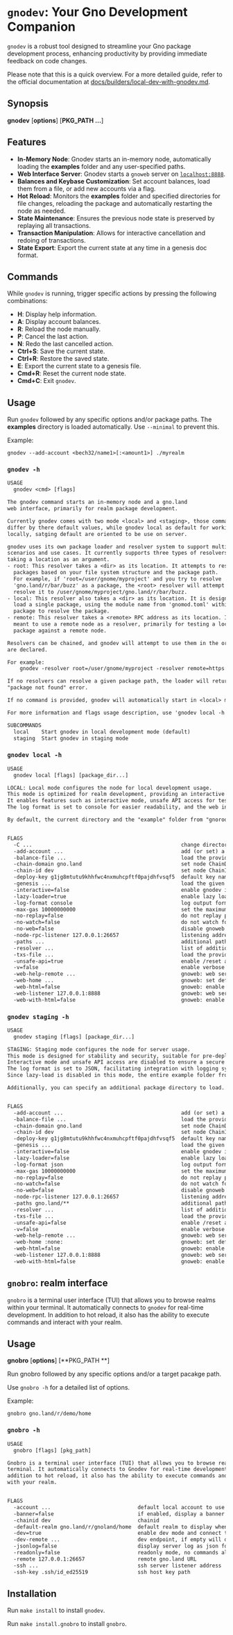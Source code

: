 # `gnodev`: Your Gno Development Companion

`gnodev` is a robust tool designed to streamline your Gno package development process, enhancing productivity
by providing immediate feedback on code changes.

Please note that this is a quick overview. For a more detailed guide, refer to the official documentation at
[docs/builders/local-dev-with-gnodev.md](../../docs/builders/local-dev-with-gnodev.md).

## Synopsis

**gnodev** [**options**] [**PKG_PATH ...**]

## Features
-  **In-Memory Node**: Gnodev starts an in-memory node, automatically loading the **examples** folder and any
   user-specified paths.
-  **Web Interface Server**: Gnodev starts a `gnoweb` server on [`localhost:8888`](https://localhost:8888).
-  **Balances and Keybase Customization**: Set account balances, load them from a file, or add new accounts via a flag.
-  **Hot Reload**: Monitors the **examples** folder and specified directories for file changes, reloading the
   package and automatically restarting the node as needed.
-  **State Maintenance**: Ensures the previous node state is preserved by replaying all transactions.
-  **Transaction Manipulation**: Allows for interactive cancellation and redoing of transactions.
-  **State Export**: Export the current state at any time in a genesis doc format.

## Commands
While `gnodev` is running, trigger specific actions by pressing the following combinations:
-  **H**: Display help information.
-  **A**: Display account balances.
-  **R**: Reload the node manually.
-  **P**: Cancel the last action.
-  **N**: Redo the last cancelled action.
-  **Ctrl+S**: Save the current state.
-  **Ctrl+R**: Restore the saved state.
-  **E**: Export the current state to a genesis file.
-  **Cmd+R**: Reset the current node state.
-  **Cmd+C**: Exit `gnodev`.

## Usage
Run `gnodev` followed by any specific options and/or package paths. The **examples** directory is loaded
automatically. Use `--minimal` to prevent this.

Example:
```
gnodev --add-account <bech32/name1>[:<amount1>] ./myrealm
```

### `gnodev -h`
[embedmd]:# (.tmp/gnodev-usage.txt)
```txt
USAGE
  gnodev <cmd> [flags] 

The gnodev command starts an in-memory node and a gno.land
web interface, primarily for realm package development.

Currently gnodev comes with two mode <local> and <staging>, those command mostly
differ by there default values, while gnodev local as default for working
locally, satging default are oriented to be use on server.

gnodev uses its own package loader and resolver system to support multiple
scenarios and use cases. It currently supports three types of resolvers, each
taking a location as an argument.
- root: This resolver takes a <dir> as its location. It attempts to resolve
  packages based on your file system structure and the package path.
  For example, if 'root=/user/gnome/myproject' and you try to resolve
  'gno.land/r/bar/buzz' as a package, the <root> resolver will attempt to
  resolve it to /user/gnome/myproject/gno.land/r/bar/buzz.
- local: This resolver also takes a <dir> as its location. It is designed to
  load a single package, using the module name from 'gnomod.toml' within this
  package to resolve the package.
- remote: This resolver takes a <remote> RPC address as its location. It is
  meant to use a remote node as a resolver, primarily for testing a local
  package against a remote node.

Resolvers can be chained, and gnodev will attempt to use them in the order they
are declared.

For example:
    gnodev -resolver root=/user/gnome/myproject -resolver remote=https://rpc.gno.lands

If no resolvers can resolve a given package path, the loader will return a
"package not found" error.

If no command is provided, gnodev will automatically start in <local> mode.

For more information and flags usage description, use 'gnodev local -h'.

SUBCOMMANDS
  local    Start gnodev in local development mode (default)
  staging  Start gnodev in staging mode

```

### `gnodev local -h`
[embedmd]:# (.tmp/gnodev-local-usage.txt)
```txt
USAGE
  gnodev local [flags] [package_dir...]

LOCAL: Local mode configures the node for local development usage.
This mode is optimized for realm development, providing an interactive and flexible environment.
It enables features such as interactive mode, unsafe API access for testing, and lazy loading to improve performance.
The log format is set to console for easier readability, and the web interface is accessible locally, making it ideal for iterative development and testing.

By default, the current directory and the "example" folder from "gnoroot" will be used as the root resolver.


FLAGS
  -C ...                                                change directory context before running gnodev
  -add-account ...                                      add (or set) a premine account in the form `<bech32|name>[=<amount>]`, can be used multiple time
  -balance-file ...                                     load the provided balance file (refer to the documentation for format)
  -chain-domain gno.land                                set node ChainDomain
  -chain-id dev                                         set node ChainID
  -deploy-key g1jg8mtutu9khhfwc4nxmuhcpftf0pajdhfvsqf5  default key name or Bech32 address for deploying packages
  -genesis ...                                          load the given genesis file
  -interactive=false                                    enable gnodev interactive mode
  -lazy-loader=true                                     enable lazy loader
  -log-format console                                   log output format, can be `json` or `console`
  -max-gas 10000000000                                  set the maximum gas per block
  -no-replay=false                                      do not replay previous transactions upon reload
  -no-watch=false                                       do not watch for file changes
  -no-web=false                                         disable gnoweb
  -node-rpc-listener 127.0.0.1:26657                    listening address for GnoLand RPC node
  -paths ...                                            additional paths to preload in the form of "gno.land/r/my/realm", separated by commas; glob is supported
  -resolver ...                                         list of additional resolvers (`root`, `local`, or `remote`) in the form of <resolver>=<location> will be executed in the given order
  -txs-file ...                                         load the provided transactions file (refer to the documentation for format)
  -unsafe-api=true                                      enable /reset and /reload endpoints which are not safe to expose publicly
  -v=false                                              enable verbose output for development
  -web-help-remote ...                                  gnoweb: web server help page's remote addr (default to <node-rpc-listener>)
  -web-home ...                                         gnoweb: set default home page, use `/` or `:none:` to use default web home redirect
  -web-html=false                                       gnoweb: enable unsafe HTML parsing in markdown rendering
  -web-listener 127.0.0.1:8888                          gnoweb: web server listener address
  -web-with-html=false                                  gnoweb: enable HTML parsing in markdown rendering

```

### `gnodev staging -h`
[embedmd]:# (.tmp/gnodev-staging-usage.txt)
```txt
USAGE
  gnodev staging [flags] [package_dir...]

STAGING: Staging mode configures the node for server usage.
This mode is designed for stability and security, suitable for pre-deployment testing.
Interactive mode and unsafe API access are disabled to ensure a secure environment.
The log format is set to JSON, facilitating integration with logging systems.
Since lazy-load is disabled in this mode, the entire example folder from "gnoroot" is loaded by default.

Additionally, you can specify an additional package directory to load.


FLAGS
  -add-account ...                                      add (or set) a premine account in the form `<bech32|name>[=<amount>]`, can be used multiple time
  -balance-file ...                                     load the provided balance file (refer to the documentation for format)
  -chain-domain gno.land                                set node ChainDomain
  -chain-id dev                                         set node ChainID
  -deploy-key g1jg8mtutu9khhfwc4nxmuhcpftf0pajdhfvsqf5  default key name or Bech32 address for deploying packages
  -genesis ...                                          load the given genesis file
  -interactive=false                                    enable gnodev interactive mode
  -lazy-loader=false                                    enable lazy loader
  -log-format json                                      log output format, can be `json` or `console`
  -max-gas 10000000000                                  set the maximum gas per block
  -no-replay=false                                      do not replay previous transactions upon reload
  -no-watch=false                                       do not watch for file changes
  -no-web=false                                         disable gnoweb
  -node-rpc-listener 127.0.0.1:26657                    listening address for GnoLand RPC node
  -paths gno.land/**                                    additional paths to preload in the form of "gno.land/r/my/realm", separated by commas; glob is supported
  -resolver ...                                         list of additional resolvers (`root`, `local`, or `remote`) in the form of <resolver>=<location> will be executed in the given order
  -txs-file ...                                         load the provided transactions file (refer to the documentation for format)
  -unsafe-api=false                                     enable /reset and /reload endpoints which are not safe to expose publicly
  -v=false                                              enable verbose output for development
  -web-help-remote ...                                  gnoweb: web server help page's remote addr (default to <node-rpc-listener>)
  -web-home :none:                                      gnoweb: set default home page, use `/` or `:none:` to use default web home redirect
  -web-html=false                                       gnoweb: enable unsafe HTML parsing in markdown rendering
  -web-listener 127.0.0.1:8888                          gnoweb: web server listener address
  -web-with-html=false                                  gnoweb: enable HTML parsing in markdown rendering

```


## `gnobro`: realm interface
`gnobro` is a terminal user interface (TUI) that allows you to browse realms within your terminal. It
automatically connects to `gnodev` for real-time development. In addition to hot reload, it also has the
ability to execute commands and interact with your realm.


## Usage
**gnobro** [**options**] [**PKG_PATH **]

Run gnobro followed by any specific options and/or a target pacakge path.

Use `gnobro -h` for a detailed list of options.

Example:
```
gnobro gno.land/r/demo/home
```

### `gnobro -h`
[embedmd]:# (.tmp/gnobro-usage.txt)
```txt
USAGE
  gnobro [flags] [pkg_path]

Gnobro is a terminal user interface (TUI) that allows you to browse realms within your
terminal. It automatically connects to Gnodev for real-time development. In
addition to hot reload, it also has the ability to execute commands and interact
with your realm.


FLAGS
  -account ...                            default local account to use
  -banner=false                           if enabled, display a banner
  -chainid dev                            chainid
  -default-realm gno.land/r/gnoland/home  default realm to display when gnobro starts and no argument is provided
  -dev=true                               enable dev mode and connect to gnodev for realtime update
  -dev-remote ...                         dev endpoint, if empty will default to `ws://<target>:8888`
  -jsonlog=false                          display server log as json format
  -readonly=false                         readonly mode, no commands allowed
  -remote 127.0.0.1:26657                 remote gno.land URL
  -ssh ...                                ssh server listener address
  -ssh-key .ssh/id_ed25519                ssh host key path

```

## Installation
Run `make install` to install `gnodev`.

Run `make install.gnobro` to install `gnobro`.

